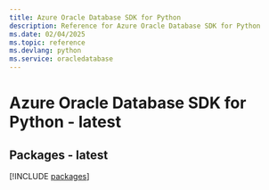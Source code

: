```yaml
---
title: Azure Oracle Database SDK for Python
description: Reference for Azure Oracle Database SDK for Python
ms.date: 02/04/2025
ms.topic: reference
ms.devlang: python
ms.service: oracledatabase
---
```

# Azure Oracle Database SDK for Python - latest
## Packages - latest
[!INCLUDE [packages](oracle-database-index.md)]